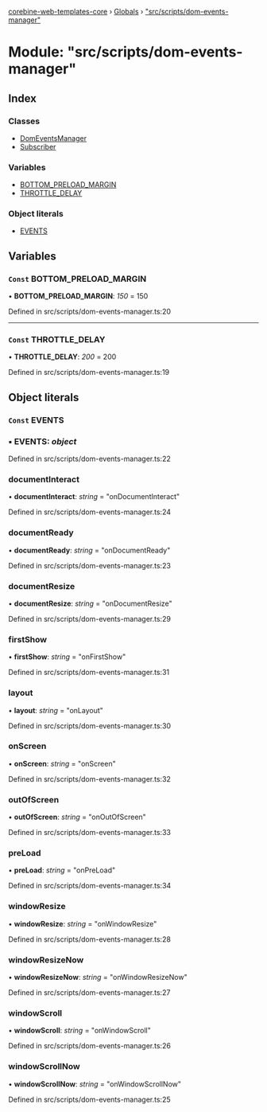[corebine-web-templates-core](../README.md) › [Globals](../globals.md) › ["src/scripts/dom-events-manager"](_src_scripts_dom_events_manager_.md)

# Module: "src/scripts/dom-events-manager"

## Index

### Classes

* [DomEventsManager](../classes/_src_scripts_dom_events_manager_.domeventsmanager.md)
* [Subscriber](../classes/_src_scripts_dom_events_manager_.subscriber.md)

### Variables

* [BOTTOM_PRELOAD_MARGIN](_src_scripts_dom_events_manager_.md#const-bottom_preload_margin)
* [THROTTLE_DELAY](_src_scripts_dom_events_manager_.md#const-throttle_delay)

### Object literals

* [EVENTS](_src_scripts_dom_events_manager_.md#const-events)

## Variables

### `Const` BOTTOM_PRELOAD_MARGIN

• **BOTTOM_PRELOAD_MARGIN**: *150* = 150

Defined in src/scripts/dom-events-manager.ts:20

___

### `Const` THROTTLE_DELAY

• **THROTTLE_DELAY**: *200* = 200

Defined in src/scripts/dom-events-manager.ts:19

## Object literals

### `Const` EVENTS

### ▪ **EVENTS**: *object*

Defined in src/scripts/dom-events-manager.ts:22

###  documentInteract

• **documentInteract**: *string* = "onDocumentInteract"

Defined in src/scripts/dom-events-manager.ts:24

###  documentReady

• **documentReady**: *string* = "onDocumentReady"

Defined in src/scripts/dom-events-manager.ts:23

###  documentResize

• **documentResize**: *string* = "onDocumentResize"

Defined in src/scripts/dom-events-manager.ts:29

###  firstShow

• **firstShow**: *string* = "onFirstShow"

Defined in src/scripts/dom-events-manager.ts:31

###  layout

• **layout**: *string* = "onLayout"

Defined in src/scripts/dom-events-manager.ts:30

###  onScreen

• **onScreen**: *string* = "onScreen"

Defined in src/scripts/dom-events-manager.ts:32

###  outOfScreen

• **outOfScreen**: *string* = "onOutOfScreen"

Defined in src/scripts/dom-events-manager.ts:33

###  preLoad

• **preLoad**: *string* = "onPreLoad"

Defined in src/scripts/dom-events-manager.ts:34

###  windowResize

• **windowResize**: *string* = "onWindowResize"

Defined in src/scripts/dom-events-manager.ts:28

###  windowResizeNow

• **windowResizeNow**: *string* = "onWindowResizeNow"

Defined in src/scripts/dom-events-manager.ts:27

###  windowScroll

• **windowScroll**: *string* = "onWindowScroll"

Defined in src/scripts/dom-events-manager.ts:26

###  windowScrollNow

• **windowScrollNow**: *string* = "onWindowScrollNow"

Defined in src/scripts/dom-events-manager.ts:25
